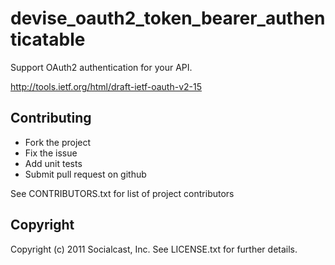 # devise_oauth2_token_bearer_authenticatable

Support OAuth2 authentication for your API.

http://tools.ietf.org/html/draft-ietf-oauth-v2-15

## Contributing
 
* Fork the project
* Fix the issue
* Add unit tests
* Submit pull request on github

See CONTRIBUTORS.txt for list of project contributors

## Copyright

Copyright (c) 2011 Socialcast, Inc. 
See LICENSE.txt for further details.

